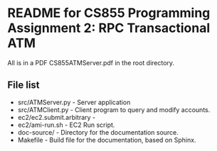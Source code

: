README for CS855 Programming Assignment 2: RPC Transactional ATM
================================================================

All  is in a PDF CS855ATMServer.pdf in the root directory.

## File list
* src/ATMServer.py - Server application
* src/ATMClient.py - Client program to query and modify accounts.
* ec2/ec2.submit.arbitrary - 
* ec2/ami-run.sh - EC2 Run script.
* doc-source/ - Directory for the documentation source.
* Makefile - Build file for the documentation, based on Sphinx.




